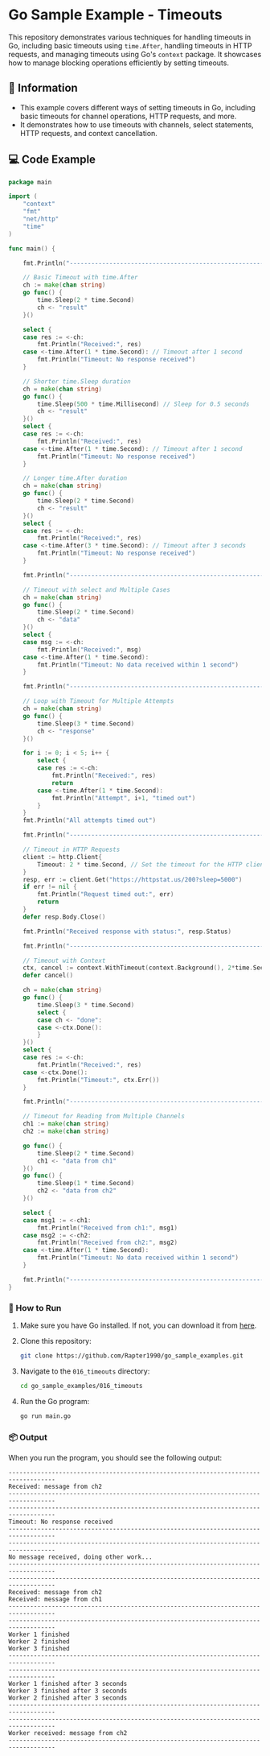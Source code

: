 # Go Sample Example - Timeouts

This repository demonstrates various techniques for handling timeouts in Go, including basic timeouts using `time.After`, handling timeouts in HTTP requests, and managing timeouts using Go's `context` package. It showcases how to manage blocking operations efficiently by setting timeouts.

## 📖 Information

<ul style="list-style-type:disc">
  <li>This example covers different ways of setting timeouts in Go, including basic timeouts for channel operations, HTTP requests, and more.</li>
  <li>It demonstrates how to use timeouts with channels, select statements, HTTP requests, and context cancellation.</li>
</ul>

## 💻 Code Example

```go
package main

import (
	"context"
	"fmt"
	"net/http"
	"time"
)

func main() {

	fmt.Println("-----------------------------------------------------------------------------------")

	// Basic Timeout with time.After
	ch := make(chan string)
	go func() {
		time.Sleep(2 * time.Second)
		ch <- "result"
	}()

	select {
	case res := <-ch:
		fmt.Println("Received:", res)
	case <-time.After(1 * time.Second): // Timeout after 1 second
		fmt.Println("Timeout: No response received")
	}

	// Shorter time.Sleep duration
	ch = make(chan string)
	go func() {
		time.Sleep(500 * time.Millisecond) // Sleep for 0.5 seconds
		ch <- "result"
	}()
	select {
	case res := <-ch:
		fmt.Println("Received:", res)
	case <-time.After(1 * time.Second): // Timeout after 1 second
		fmt.Println("Timeout: No response received")
	}

	// Longer time.After duration
	ch = make(chan string)
	go func() {
		time.Sleep(2 * time.Second)
		ch <- "result"
	}()
	select {
	case res := <-ch:
		fmt.Println("Received:", res)
	case <-time.After(3 * time.Second): // Timeout after 3 seconds
		fmt.Println("Timeout: No response received")
	}

	fmt.Println("-----------------------------------------------------------------------------------")

	// Timeout with select and Multiple Cases
	ch = make(chan string)
	go func() {
		time.Sleep(2 * time.Second)
		ch <- "data"
	}()
	select {
	case msg := <-ch:
		fmt.Println("Received:", msg)
	case <-time.After(1 * time.Second):
		fmt.Println("Timeout: No data received within 1 second")
	}

	fmt.Println("-----------------------------------------------------------------------------------")

	// Loop with Timeout for Multiple Attempts
	ch = make(chan string)
	go func() {
		time.Sleep(3 * time.Second)
		ch <- "response"
	}()

	for i := 0; i < 5; i++ {
		select {
		case res := <-ch:
			fmt.Println("Received:", res)
			return
		case <-time.After(1 * time.Second):
			fmt.Println("Attempt", i+1, "timed out")
		}
	}
	fmt.Println("All attempts timed out")

	fmt.Println("-----------------------------------------------------------------------------------")

	// Timeout in HTTP Requests
	client := http.Client{
		Timeout: 2 * time.Second, // Set the timeout for the HTTP client
	}
	resp, err := client.Get("https://httpstat.us/200?sleep=5000")
	if err != nil {
		fmt.Println("Request timed out:", err)
		return
	}
	defer resp.Body.Close()

	fmt.Println("Received response with status:", resp.Status)

	fmt.Println("-----------------------------------------------------------------------------------")

	// Timeout with Context
	ctx, cancel := context.WithTimeout(context.Background(), 2*time.Second)
	defer cancel()

	ch = make(chan string)
	go func() {
		time.Sleep(3 * time.Second)
		select {
		case ch <- "done":
		case <-ctx.Done():
		}
	}()
	select {
	case res := <-ch:
		fmt.Println("Received:", res)
	case <-ctx.Done():
		fmt.Println("Timeout:", ctx.Err())
	}

	fmt.Println("-----------------------------------------------------------------------------------")

	// Timeout for Reading from Multiple Channels
	ch1 := make(chan string)
	ch2 := make(chan string)

	go func() {
		time.Sleep(2 * time.Second)
		ch1 <- "data from ch1"
	}()
	go func() {
		time.Sleep(1 * time.Second)
		ch2 <- "data from ch2"
	}()

	select {
	case msg1 := <-ch1:
		fmt.Println("Received from ch1:", msg1)
	case msg2 := <-ch2:
		fmt.Println("Received from ch2:", msg2)
	case <-time.After(1 * time.Second):
		fmt.Println("Timeout: No data received within 1 second")
	}

	fmt.Println("-----------------------------------------------------------------------------------")
}
```

### 🏃 How to Run

1. Make sure you have Go installed. If not, you can download it from [here](https://golang.org/dl/).
2. Clone this repository:

   ```bash
   git clone https://github.com/Rapter1990/go_sample_examples.git
   ```

3. Navigate to the `016_timeouts` directory:

   ```bash
   cd go_sample_examples/016_timeouts
   ```

4. Run the Go program:

   ```bash
   go run main.go
   ```

### 📦 Output

When you run the program, you should see the following output:

```
-----------------------------------------------------------------------------------
Received: message from ch2
-----------------------------------------------------------------------------------
-----------------------------------------------------------------------------------
Timeout: No response received
-----------------------------------------------------------------------------------
-----------------------------------------------------------------------------------
No message received, doing other work...
-----------------------------------------------------------------------------------
-----------------------------------------------------------------------------------
Received: message from ch2
Received: message from ch1
-----------------------------------------------------------------------------------
-----------------------------------------------------------------------------------
Worker 1 finished
Worker 2 finished
Worker 3 finished
-----------------------------------------------------------------------------------
-----------------------------------------------------------------------------------
Worker 1 finished after 3 seconds
Worker 3 finished after 3 seconds
Worker 2 finished after 3 seconds
-----------------------------------------------------------------------------------
-----------------------------------------------------------------------------------
Worker received: message from ch2
-----------------------------------------------------------------------------------
```
